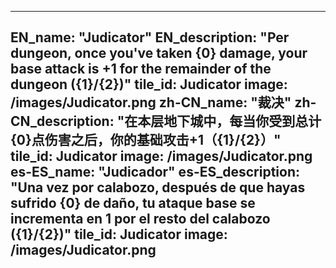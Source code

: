 ---

EN_name: "Judicator"
EN_description: "Per dungeon, once you've taken {0} damage, your base attack is +1 for the remainder of the dungeon ({1}/{2})"
tile_id: Judicator
image: /images/Judicator.png
zh-CN_name: "裁决"
zh-CN_description: "在本层地下城中，每当你受到总计{0}点伤害之后，你的基础攻击+1（{1}/{2}）"
tile_id: Judicator
image: /images/Judicator.png
es-ES_name: "Judicador"
es-ES_description: "Una vez por calabozo, después de que hayas sufrido {0} de daño, tu ataque base se incrementa en 1 por el resto del calabozo ({1}/{2})"
tile_id: Judicator
image: /images/Judicator.png
---